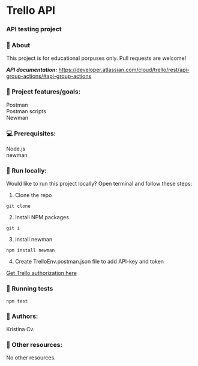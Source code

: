 # Trello API
### API testing project

### 🌟 About
This project is for educational porpuses only. Pull requests are welcome! 

***API documentation:*** https://developer.atlassian.com/cloud/trello/rest/api-group-actions/#api-group-actions

### 🎯 Project features/goals:  
Postman  
Postman scripts   
Newman  

### 💻 Prerequisites:  
Node.js  
newman 

### 🏃 Run locally:  
Would like to run this project locally? Open terminal and follow these steps:

1. Clone the repo

```git clone```

2. Install NPM packages

```git i```

3. Install newman

```npm install newman```

4. Create TrelloEnv.postman.json file to add API-key and token

[Get Trello authorization here](https://developer.atlassian.com/cloud/trello/power-ups/rest-api-client/#client-initialization)

### 🧪 Running tests

```npm test```

### :book: Authors: 
Kristina Cv.

### 🔗 Other resources:   
No other resources.